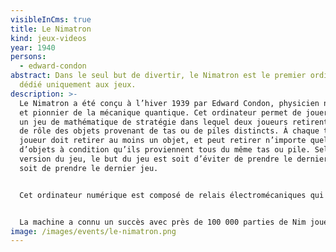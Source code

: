 ```yaml
---
visibleInCms: true
title: Le Nimatron
kind: jeux-videos
year: 1940
persons:
  - edward-condon
abstract: Dans le seul but de divertir, le Nimatron est le premier ordinateur
  dédié uniquement aux jeux.
description: >-
  Le Nimatron a été conçu à l’hiver 1939 par Edward Condon, physicien nucléaire
  et pionnier de la mécanique quantique. Cet ordinateur permet de jouer à Nim,
  un jeu de mathématique de stratégie dans lequel deux joueurs retirent à tour
  de rôle des objets provenant de tas ou de piles distincts. À chaque tour, un
  joueur doit retirer au moins un objet, et peut retirer n’importe quel nombre
  d’objets à condition qu’ils proviennent tous du même tas ou pile. Selon la
  version du jeu, le but du jeu est soit d’éviter de prendre le dernier objet,
  soit de prendre le dernier jeu.


  Cet ordinateur numérique est composé de relais électromécaniques qui permettent l’éclairage de quatre lignes de sept ampoules. Chaque joueur peut éteindre un ou plusieurs d’entre eux dans n’importe quelle ligne, puis la machine prend un tour, et ainsi de suite. Le dernier à éteindre une lumière est le gagnant.


  La machine a connu un succès avec près de 100 000 parties de Nim jouées. Néanmoins, Edward Condon le considère comme l’un des plus gros échecs de sa carrière car il n’avait pas réalisé le potentiel de la machine et son impact sur les jeux informatiques est négligeable.
image: /images/events/le-nimatron.png
---
```

